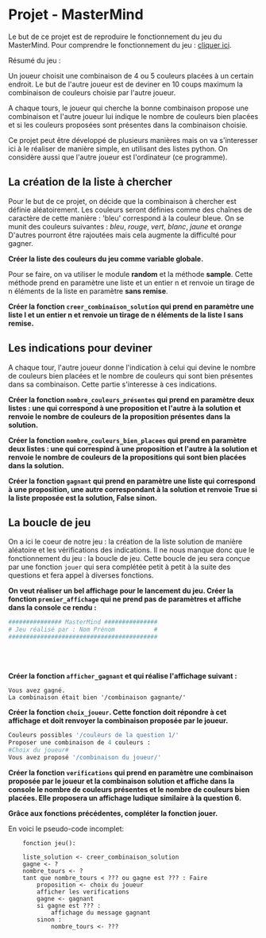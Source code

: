 # Projet - MasterMind

Le but de ce projet est de reproduire le fonctionnement du jeu du MasterMind.
Pour comprendre le fonctionnement du jeu : [cliquer ici](https://fr.wikipedia.org/wiki/Mastermind).

Résumé du jeu :

Un joueur choisit une combinaison de 4 ou 5 couleurs placées à un certain endroit.
Le but de l'autre joueur est de deviner en 10 coups maximum la combinaison de couleurs choisie par l'autre joueur.

A chaque tours, le joueur qui cherche la bonne combinaison propose une combinaison et l'autre joueur lui indique le nombre de couleurs bien placées et si les couleurs proposées sont présentes dans la combinaison choisie.

Ce projet peut être développé de plusieurs manières mais on va s'interesser ici à le réaliser de manière simple, en utilisant des listes python. On considère aussi que l'autre joueur est l'ordinateur (ce programme).

## La création de la liste à chercher

Pour le but de ce projet, on décide que la combinaison à chercher est définie aléatoirement.
Les couleurs seront définies comme des chaînes de caractère de cette manière : 'bleu' correspond à la couleur bleue.
On se munit des couleurs suivantes :
$bleu,~rouge,~vert,~blanc,~jaune$ et $orange$
D'autres pourront être rajoutées mais cela augmente la difficulté pour gagner.

**Créer la liste des couleurs du jeu comme variable globale.**

Pour se faire, on va utiliser le module **random** et la méthode **sample**. Cette méthode prend en paramètre une liste et un entier n et renvoie un tirage de n éléments de la liste en paramètre **sans remise**.

**Créer la fonction `creer_combinaison_solution` qui prend en paramètre une liste **l** et un entier **n** et renvoie un tirage de n éléments de la liste l sans remise.**

## Les indications pour deviner

A chaque tour, l'autre joueur donne l'indication à celui qui devine le nombre de couleurs bien placées et le nombre de couleurs qui sont bien présentes dans sa combinaison.
Cette partie s'interesse à ces indications.

**Créer la fonction `nombre_couleurs_présentes` qui prend en paramètre deux listes : une qui correspond à une proposition et l'autre à la solution et renvoie le nombre de couleurs de la proposition présentes dans la solution.**  

**Créer la fonction `nombre_couleurs_bien_placees` qui prend en paramètre deux listes : une qui correspind à une proposition et l'autre à la solution et renvoie le nombre de couleurs de la propositions qui sont bien placées dans la solution.**  

**Créer la fonction `gagnant` qui prend en paramètre une liste qui correspond à une proposition, une autre correspondant à la solution et renvoie **True** si la liste proposée est la solution, **False** sinon.**

## La boucle de jeu

On a ici le coeur de notre jeu : la création de la liste solution de manière aléatoire et les vérifications des indications.
Il ne nous manque donc que le fonctionnement du jeu : la boucle de jeu.
Cette boucle de jeu sera conçue par une fonction `jouer` qui sera complétée petit à petit à la suite des questions et fera appel à diverses fonctions.

**On veut réaliser un bel affichage pour le lancement du jeu. Créer la fonction `premier_affichage` qui ne prend pas de paramètres et affiche dans la console ce rendu :**

```python
############### MasterMind ###############
# Jeu réalisé par : Nom Prénom           #
##########################################
```

<br>
<br>

**Créer la fonction `afficher_gagnant` et qui réalise l'affichage suivant :**  

```text
Vous avez gagné.
La combinaison était bien '/combinaison gagnante/'
```

**Créer la fonction `choix_joueur`. Cette fonction doit répondre à cet affichage et doit renvoyer la combinaison proposée par le joueur.**

```python
Couleurs possibles '/couleurs de la question 1/'
Proposer une combinaison de 4 couleurs : 
#Choix du joueur#
Vous avez proposé '/combinaison du joueur/'
```

**Créer la fonction `verifications` qui prend en paramètre une combinaison proposée par le joueur et la combinaison solution et affiche dans la console le nombre de couleurs présentes et le nombre de couleurs bien placées. Elle proposera un affichage ludique similaire à la question 6.**

**Grâce aux fonctions précédentes, compléter la fonction jouer.**

En voici le pseudo-code incomplet:

```text
    fonction jeu():

    liste_solution <- creer_combinaison_solution
    gagne <- ?
    nombre_tours <- ?
    tant que nombre_tours < ??? ou gagne est ??? : Faire
        proposition <- choix du joueur
        afficher les verifications
        gagne <- gagnant
        si gagne est ??? : 
            affichage du message gagnant
        sinon : 
            nombre_tours <- ???
```
